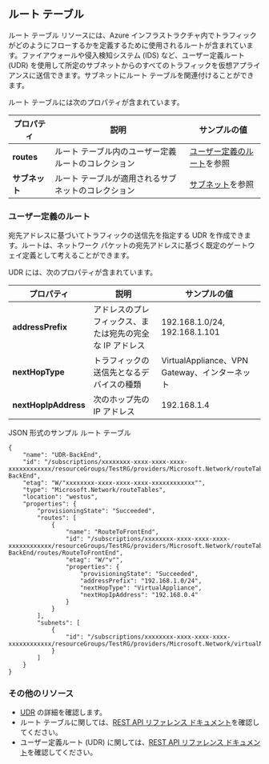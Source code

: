 ## ルート テーブル
ルート テーブル リソースには、Azure インフラストラクチャ内でトラフィックがどのようにフローするかを定義するために使用されるルートが含まれています。ファイアウォールや侵入検知システム (IDS) など、ユーザー定義ルート (UDR) を使用して所定のサブネットからのすべてのトラフィックを仮想アプライアンスに送信できます。サブネットにルート テーブルを関連付けることができます。

ルート テーブルには次のプロパティが含まれています。

|プロパティ|説明|サンプルの値|
|---|---|---|
|**routes**|ルート テーブル内のユーザー定義ルートのコレクション|[ユーザー定義のルート](#User-defined-routes)を参照|
|**サブネット**|ルート テーブルが適用されるサブネットのコレクション|[サブネット](#Subnets)を参照|


### ユーザー定義のルート
宛先アドレスに基づいてトラフィックの送信先を指定する UDR を作成できます。ルートは、ネットワーク パケットの宛先アドレスに基づく既定のゲートウェイ定義として考えることができます。

UDR には、次のプロパティが含まれています。

|プロパティ|説明|サンプルの値|
|---|---|---|
|**addressPrefix**|アドレスのプレフィックス、または宛先の完全な IP アドレス|192\.168.1.0/24, 192.168.1.101|
|**nextHopType**|トラフィックの送信先となるデバイスの種類|VirtualAppliance、VPN Gateway、インターネット|
|**nextHopIpAddress**|次のホップ先の IP アドレス|192\.168.1.4|


JSON 形式のサンプル ルート テーブル

	{
	    "name": "UDR-BackEnd",
	    "id": "/subscriptions/xxxxxxxx-xxxx-xxxx-xxxx-xxxxxxxxxxxx/resourceGroups/TestRG/providers/Microsoft.Network/routeTables/UDR-BackEnd",
	    "etag": "W/"xxxxxxxx-xxxx-xxxx-xxxx-xxxxxxxxxxxx"",
	    "type": "Microsoft.Network/routeTables",
	    "location": "westus",
	    "properties": {
	        "provisioningState": "Succeeded",
	        "routes": [
	            {
	                "name": "RouteToFrontEnd",
	                "id": "/subscriptions/xxxxxxxx-xxxx-xxxx-xxxx-xxxxxxxxxxxx/resourceGroups/TestRG/providers/Microsoft.Network/routeTables/UDR-BackEnd/routes/RouteToFrontEnd",
	                "etag": "W/"v"",
	                "properties": {
	                    "provisioningState": "Succeeded",
	                    "addressPrefix": "192.168.1.0/24",
	                    "nextHopType": "VirtualAppliance",
	                    "nextHopIpAddress": "192.168.0.4"
	                }
	            }
	        ],
	        "subnets": [
	            {
	                "id": "/subscriptions/xxxxxxxx-xxxx-xxxx-xxxx-xxxxxxxxxxxx/resourceGroups/TestRG/providers/Microsoft.Network/virtualNetworks/TestVNet/subnets/BackEnd"
	            }
	        ]
	    }
	}

### その他のリソース

- [UDR](../articles/virtual-network/virtual-networks-udr-overview.md) の詳細を確認します。
- ルート テーブルに関しては、[REST API リファレンス ドキュメント](https://msdn.microsoft.com/library/azure/mt502549.aspx)を確認してください。
- ユーザー定義ルート (UDR) に関しては、[REST API リファレンス ドキュメント](https://msdn.microsoft.com/library/azure/mt502539.aspx)を確認してください。

<!---HONumber=AcomDC_0323_2016-->